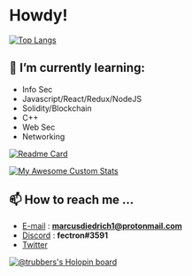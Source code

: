 # Howdy! 

[![Top Langs](https://github-readme-stats.vercel.app/api/top-langs/?username=TRUBDUBZ)](https://github.com/anuraghazra/github-readme-stats&show_icons=true&bg_color=00000000)

## 🧠 I’m currently learning:

- Info Sec
- Javascript/React/Redux/NodeJS 
- Solidity/Blockchain 
- C++
- Web Sec
- Networking

[![Readme Card](https://github-readme-stats.vercel.app/api/pin/?username=TRUBDUBZ&repo=github-readme-stats)](https://github.com/anuraghazra/github-readme-stats)

[![My Awesome Custom Stats](https://awesome-github-stats.azurewebsites.net/user-stats/TRUBDUBZ?theme=tokyonight&Ring=DD2727&Border=13DD57&Text=DD2727)](https://git.io/awesome-stats-card)

## 📫 How to reach me ...
  
- [E-mail](https://protonmail.com) : **marcusdiedrich1@protonmail.com** 
- [Discord](https://discord.com) : **fectron#3591**
- [Twitter](https://twitter.com/marcusdiedrich1)

[![@trubbers's Holopin board](https://holopin.me/trubbers)](https://holopin.io/@trubbers)
